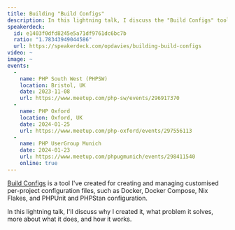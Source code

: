 ```yaml
---
title: Building "Build Configs"
description: In this lightning talk, I discuss the "Build Configs" tool I've built to create configuration files.
speakerdeck:
  id: e1403f0dfd8245e5a71df9761dc6bc7b
  ratio: "1.78343949044586"
  url: https://speakerdeck.com/opdavies/building-build-configs
video: ~
image: ~
events:
  -
    name: PHP South West (PHPSW)
    location: Bristol, UK
    date: 2023-11-08
    url: https://www.meetup.com/php-sw/events/296917370
  -
    name: PHP Oxford
    location: Oxford, UK
    date: 2024-01-25
    url: https://www.meetup.com/php-oxford/events/297556113
  -
    name: PHP UserGroup Munich
    date: 2024-01-23
    url: https://www.meetup.com/phpugmunich/events/298411540
    online: true
---
```


[Build Configs](/build-configs) is a tool I've created for creating and managing customised per-project configuration files, such as Docker, Docker Compose, Nix Flakes, and PHPUnit and PHPStan configuration.

In this lightning talk, I'll discuss why I created it, what problem it solves, more about what it does, and how it works.
